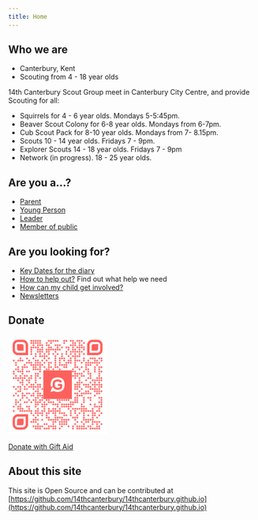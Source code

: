 ```yaml
---
title: Home
---
```


## Who we are

- Canterbury, Kent
- Scouting from 4 - 18 year olds

14th Canterbury Scout Group meet in Canterbury City Centre, and provide Scouting for all:

- Squirrels for 4 - 6 year olds. Mondays 5-5:45pm.
- Beaver Scout Colony for 6-8 year olds. Mondays from 6-7pm. 
- Cub Scout Pack for 8-10 year olds. Mondays from 7- 8.15pm.
- Scouts 10 - 14 year olds. Fridays 7 - 9pm.
- Explorer Scouts 14 - 18 year olds. Fridays 7 - 9pm
- Network (in progress). 18 - 25 year olds.

## Are you a...?

- [Parent](parents)
- [Young Person](yp) 
- [Leader](leaders)
- [Member of public](public)

## Are you looking for?

- [Key Dates for the diary](parents)
- [How to help out?](help) Find out what help we need
- [How can my child get involved?](join)
- [Newsletters](newsletters)

## Donate

<img src="dotnate-14th.png" width="200" height="200" />

[Donate with Gift Aid](https://www.givey.com/14thcanterburyscoutgroup)

## About this site

This site is Open Source and can be contributed at [https://github.com/14thcanterbury/14thcanterbury.github.io](https://github.com/14thcanterbury/14thcanterbury.github.io)

